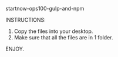 startnow-ops100-gulp-and-npm

INSTRUCTIONS:

1. Copy the files into your desktop.
2. Make sure that all the files are in 1 folder.

ENJOY.